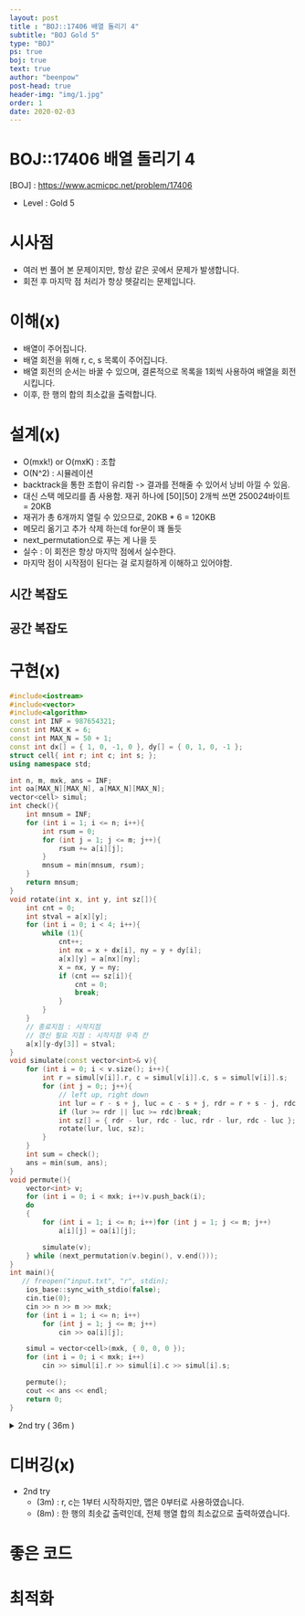 ```yaml
---
layout: post
title : "BOJ::17406 배열 돌리기 4"
subtitle: "BOJ Gold 5"
type: "BOJ"
ps: true
boj: true
text: true
author: "beenpow"
post-head: true
header-img: "img/1.jpg"
order: 1
date: 2020-02-03
---
```

# BOJ::17406 배열 돌리기 4
[BOJ] : <https://www.acmicpc.net/problem/17406>
- Level : Gold 5

# 시사점
- 여러 번 풀어 본 문제이지만, 항상 같은 곳에서 문제가 발생합니다.
- 회전 후 마지막 점 처리가 항상 헷갈리는 문제입니다.

# 이해(x)
- 배열이 주어집니다.
- 배열 회전을 위해 r, c, s 목록이 주어집니다.
- 배열 회전의 순서는 바꿀 수 있으며, 결론적으로 목록을 1회씩 사용하여 배열을 회전시킵니다.
- 이후, 한 행의 합의 최소값을 출력합니다.

# 설계(x)

-  O(mxk!) or O(mxK) : 조합
-  O(N^2) : 시뮬레이션
-  backtrack을 통한 조합이 유리함 -> 결과를 전해줄 수 있어서 낭비 아낄 수 있음.
-  대신 스택 메모리를 좀 사용함. 재귀 하나에 [50][50] 2개씩 쓰면 2500*2*4바이트 = 20KB
-  재귀가 총 6개까지 열릴 수 있으므로, 20KB * 6 = 120KB
-  메모리 옮기고 추가 삭제 하는데 for문이 꽤 돌듯
-  next_permutation으로 푸는 게 나을 듯
-  실수 : 이 회전은 항상 마지막 점에서 실수한다.
-  마지막 점이 시작점이 된다는 걸 로지컬하게 이해하고 있어야함.

## 시간 복잡도

## 공간 복잡도

# 구현(x)

```cpp
#include<iostream>
#include<vector>
#include<algorithm>
const int INF = 987654321;
const int MAX_K = 6;
const int MAX_N = 50 + 1;
const int dx[] = { 1, 0, -1, 0 }, dy[] = { 0, 1, 0, -1 };
struct cell{ int r; int c; int s; };
using namespace std;

int n, m, mxk, ans = INF;
int oa[MAX_N][MAX_N], a[MAX_N][MAX_N];
vector<cell> simul;
int check(){
    int mnsum = INF;
    for (int i = 1; i <= n; i++){
        int rsum = 0;
        for (int j = 1; j <= m; j++){
            rsum += a[i][j];
        }
        mnsum = min(mnsum, rsum);
    }
    return mnsum;
}
void rotate(int x, int y, int sz[]){
    int cnt = 0;
    int stval = a[x][y];
    for (int i = 0; i < 4; i++){
        while (1){
            cnt++;
            int nx = x + dx[i], ny = y + dy[i];
            a[x][y] = a[nx][ny];
            x = nx, y = ny;
            if (cnt == sz[i]){
                cnt = 0;
                break;
            }
        }
    }
    // 종료지점 : 시작지점
    // 갱신 필요 지점 : 시작지점 우측 칸
    a[x][y-dy[3]] = stval;
}
void simulate(const vector<int>& v){
    for (int i = 0; i < v.size(); i++){
        int r = simul[v[i]].r, c = simul[v[i]].c, s = simul[v[i]].s;
        for (int j = 0;; j++){
            // left up, right down
            int lur = r - s + j, luc = c - s + j, rdr = r + s - j, rdc = c + s - j;
            if (lur >= rdr || luc >= rdc)break;
            int sz[] = { rdr - lur, rdc - luc, rdr - lur, rdc - luc };
            rotate(lur, luc, sz);
        }
    }
    int sum = check();
    ans = min(sum, ans);
}
void permute(){
    vector<int> v;
    for (int i = 0; i < mxk; i++)v.push_back(i);
    do
    {
        for (int i = 1; i <= n; i++)for (int j = 1; j <= m; j++)
            a[i][j] = oa[i][j];

        simulate(v);
    } while (next_permutation(v.begin(), v.end()));
}
int main(){
   // freopen("input.txt", "r", stdin);
    ios_base::sync_with_stdio(false);
    cin.tie(0);
    cin >> n >> m >> mxk;
    for (int i = 1; i <= n; i++)
        for (int j = 1; j <= m; j++)
            cin >> oa[i][j];

    simul = vector<cell>(mxk, { 0, 0, 0 });
    for (int i = 0; i < mxk; i++)
        cin >> simul[i].r >> simul[i].c >> simul[i].s;

    permute();
    cout << ans << endl;
    return 0;
}
```

<details markdown="1">
<summary> 2nd try ( 36m ) </summary>

```cpp
// 실수(3m) : r, c는 1부터 시작하지만, 난 0부터 맵을 사용함
// 실수(8m) : 한 행의 최솟값 출력인데, 전체 합의 최솟값 출력
#include<bits/stdc++.h>
#define endl '\n'
#define pb push_back
#define rep(i,a,b) for(int i=a;i<b;i++)
#define r_rep(i,a,b) for(int i=a;i>b;i--)
struct cell{int r; int c; int s;};
const int MAXNM = 50 + 2, inf = 0x3f3f3f3f;
const int dx[]={1, 0, -1, 0}, dy[]={0, 1, 0, -1};
using namespace std;

int n, m, k, ans = inf;
int oa[MAXNM][MAXNM];
vector<cell> lists;
void input(){
    cin >> n >> m >> k;
    rep(i, 1, n+1) rep(j, 1, m+1) cin >> oa[i][j];
    lists = vector<cell> ( k );
    rep(i, 0, k) cin >> lists[i].r >> lists[i].c >> lists[i].s;
}
void turn(int sx, int sy, int sz, int a[MAXNM][MAXNM]){
    int x = sx, y = sy, tmp = a[sx][sy];
    int cnt = 1, d = 0;
    int nx = x+dx[d], ny = y+dy[d];
    while(!(nx == sx && ny == sy)){
        a[x][y] = a[nx][ny];
        x = nx, y = ny;
        nx += dx[d], ny += dy[d];
        cnt++;
        if(cnt == sz) cnt = 0, d++;
    }
    a[x][y] = tmp;
}
int summing(int a[MAXNM][MAXNM]){
    int ret = inf;
    rep(i, 1, n+1){
        int sum = 0;
        rep(j, 1, m+1){
            sum += a[i][j];
        }
        ret = min(ret, sum);
    }
    return ret;
}

void simulate(vector<int> combi){
    int a[MAXNM][MAXNM];
    memcpy(a, oa, sizeof(oa));
    rep(i, 0, combi.size()){
        int itr = 0;
        int r = lists[combi[i]].r, c = lists[combi[i]].c, s = lists[combi[i]].s;
        while(true){
            int sx = r - s + itr, sy = c - s+ itr;
            int sz = 2 * s - 2 * itr;
            if(sz < 1) break;
            turn(sx, sy, sz, a);
            itr++;
        }
    }
    ans = min(ans, summing(a));
}
void process(){
    input();
    vector<int> combi;
    rep(i, 0, k) combi.pb(i);
    do {
        simulate(combi);
    } while (next_permutation(combi.begin(), combi.end()));

    cout << ans << endl;
}
int main(){
    ios_base::sync_with_stdio(false);
    cin.tie(0); cout.tie(0);
    process();
    return 0;
}
```

</details>


# 디버깅(x)
- 2nd try
  - (3m) : r, c는 1부터 시작하지만, 맵은 0부터로 사용하였습니다.
  - (8m) : 한 행의 최솟값 출력인데, 전체 행열 합의 최소값으로 출력하였습니다.

# 좋은 코드

# 최적화
